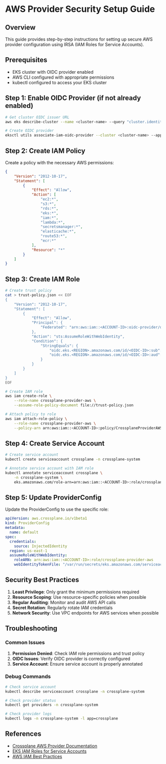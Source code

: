 # AWS Provider Security Setup Guide

## Overview
This guide provides step-by-step instructions for setting up secure AWS provider configuration using IRSA (IAM Roles for Service Accounts).

## Prerequisites
- EKS cluster with OIDC provider enabled
- AWS CLI configured with appropriate permissions
- kubectl configured to access your EKS cluster

## Step 1: Enable OIDC Provider (if not already enabled)

```bash
# Get cluster OIDC issuer URL
aws eks describe-cluster --name <cluster-name> --query "cluster.identity.oidc.issuer" --output text

# Create OIDC provider
eksctl utils associate-iam-oidc-provider --cluster <cluster-name> --approve
```

## Step 2: Create IAM Policy

Create a policy with the necessary AWS permissions:

```json
{
    "Version": "2012-10-17",
    "Statement": [
        {
            "Effect": "Allow",
            "Action": [
                "ec2:*",
                "s3:*",
                "rds:*",
                "eks:*",
                "iam:*",
                "lambda:*",
                "secretsmanager:*",
                "elasticache:*",
                "route53:*",
                "ecr:*"
            ],
            "Resource": "*"
        }
    ]
}
```

## Step 3: Create IAM Role

```bash
# Create trust policy
cat > trust-policy.json << EOF
{
    "Version": "2012-10-17",
    "Statement": [
        {
            "Effect": "Allow",
            "Principal": {
                "Federated": "arn:aws:iam::<ACCOUNT-ID>:oidc-provider/oidc.eks.<REGION>.amazonaws.com/id/<OIDC-ID>"
            },
            "Action": "sts:AssumeRoleWithWebIdentity",
            "Condition": {
                "StringEquals": {
                    "oidc.eks.<REGION>.amazonaws.com/id/<OIDC-ID>:sub": "system:serviceaccount:crossplane-system:crossplane",
                    "oidc.eks.<REGION>.amazonaws.com/id/<OIDC-ID>:aud": "sts.amazonaws.com"
                }
            }
        }
    ]
}
EOF

# Create IAM role
aws iam create-role \
    --role-name crossplane-provider-aws \
    --assume-role-policy-document file://trust-policy.json

# Attach policy to role
aws iam attach-role-policy \
    --role-name crossplane-provider-aws \
    --policy-arn arn:aws:iam::<ACCOUNT-ID>:policy/CrossplaneProviderAWS
```

## Step 4: Create Service Account

```bash
# Create service account
kubectl create serviceaccount crossplane -n crossplane-system

# Annotate service account with IAM role
kubectl annotate serviceaccount crossplane \
    -n crossplane-system \
    eks.amazonaws.com/role-arn=arn:aws:iam::<ACCOUNT-ID>:role/crossplane-provider-aws
```

## Step 5: Update ProviderConfig

Update the ProviderConfig to use the specific role:

```yaml
apiVersion: aws.crossplane.io/v1beta1
kind: ProviderConfig
metadata:
  name: default
spec:
  credentials:
    source: InjectedIdentity
  region: us-east-1
  assumeRoleWithWebIdentity:
    roleARN: arn:aws:iam::<ACCOUNT-ID>:role/crossplane-provider-aws
    webIdentityTokenFile: "/var/run/secrets/eks.amazonaws.com/serviceaccount/token"
```

## Security Best Practices

1. **Least Privilege**: Only grant the minimum permissions required
2. **Resource Scoping**: Use resource-specific policies when possible
3. **Regular Auditing**: Monitor and audit AWS API calls
4. **Secret Rotation**: Regularly rotate IAM credentials
5. **Network Security**: Use VPC endpoints for AWS services when possible

## Troubleshooting

### Common Issues

1. **Permission Denied**: Check IAM role permissions and trust policy
2. **OIDC Issues**: Verify OIDC provider is correctly configured
3. **Service Account**: Ensure service account is properly annotated

### Debug Commands

```bash
# Check service account
kubectl describe serviceaccount crossplane -n crossplane-system

# Check provider status
kubectl get providers -n crossplane-system

# Check provider logs
kubectl logs -n crossplane-system -l app=crossplane
```

## References

- [Crossplane AWS Provider Documentation](https://docs.crossplane.io/latest/getting-started/provider-aws/)
- [EKS IAM Roles for Service Accounts](https://docs.aws.amazon.com/eks/latest/userguide/iam-roles-for-service-accounts.html)
- [AWS IAM Best Practices](https://docs.aws.amazon.com/IAM/latest/UserGuide/best-practices.html)
